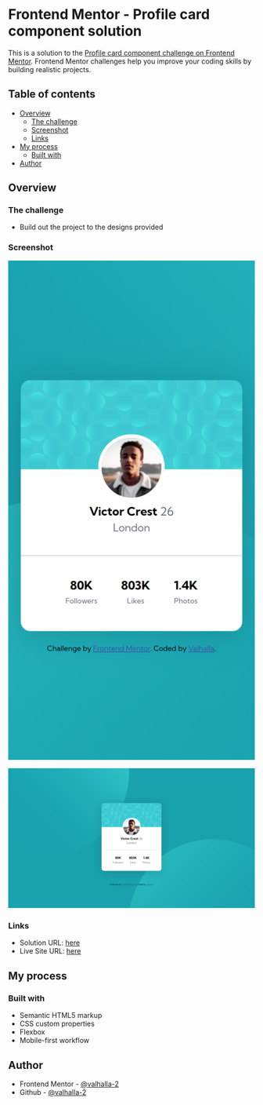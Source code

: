 # Frontend Mentor - Profile card component solution

This is a solution to the [Profile card component challenge on Frontend Mentor](https://www.frontendmentor.io/challenges/profile-card-component-cfArpWshJ). Frontend Mentor challenges help you improve your coding skills by building realistic projects. 

## Table of contents

- [Overview](#overview)
  - [The challenge](#the-challenge)
  - [Screenshot](#screenshot)
  - [Links](#links)
- [My process](#my-process)
  - [Built with](#built-with)
- [Author](#author)

## Overview

### The challenge

- Build out the project to the designs provided

### Screenshot

![](./screenshot-mobile.png)

![](./screenshot-desktop.png)


### Links

- Solution URL: [here](https://github.com/Valhalla-2/profile-card)
- Live Site URL: [here](https://profile-card-challange-to-frontend.netlify.app/)

## My process

### Built with

- Semantic HTML5 markup
- CSS custom properties
- Flexbox
- Mobile-first workflow

## Author
- Frontend Mentor - [@valhalla-2](https://www.frontendmentor.io/profile/Valhalla-2)
- Github - [@valhalla-2](https://github.com/Valhalla-2)

